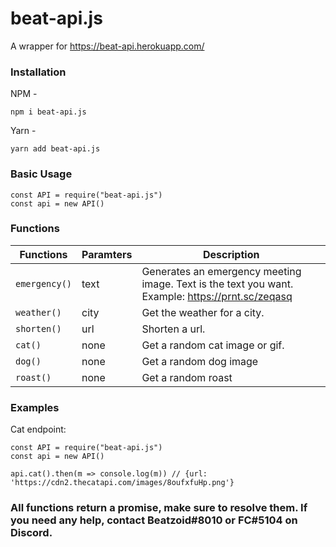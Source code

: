 # beat-api.js

A wrapper for https://beat-api.herokuapp.com/

### Installation

NPM -

```
npm i beat-api.js
```

Yarn -

```
yarn add beat-api.js
```

### Basic Usage

```
const API = require("beat-api.js")
const api = new API()
```

### Functions

| Functions     | Paramters | Description                                                                                      |
| ------------- | --------- | ------------------------------------------------------------------------------------------------ |
| `emergency()` | text      | Generates an emergency meeting image. Text is the text you want. Example: https://prnt.sc/zeqasq |
| `weather()`   | city      | Get the weather for a city.                                                                      |
| `shorten()`   | url       | Shorten a url.                                                                                   |
| `cat()`       | none      | Get a random cat image or gif.                                                                   |
| `dog()`       | none      | Get a random dog image                                                                           |
| `roast()`     | none      | Get a random roast                                                                               |

### Examples

Cat endpoint:

```
const API = require("beat-api.js")
const api = new API()

api.cat().then(m => console.log(m)) // {url: 'https://cdn2.thecatapi.com/images/8oufxfuHp.png'}
```

### All functions return a promise, make sure to resolve them. If you need any help, contact Beatzoid#8010 or FC#5104 on Discord.
